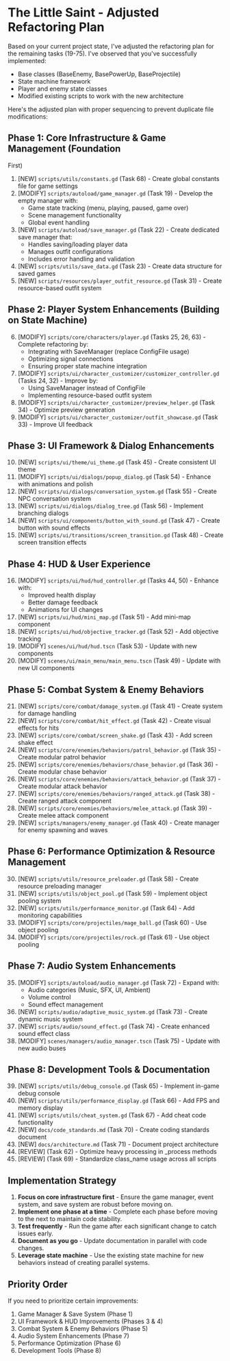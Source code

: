 # The Little Saint - Adjusted Refactoring Plan

Based on your current project state, I've adjusted the refactoring plan for the remaining tasks (19-75). I've observed that you've successfully implemented:

- Base classes (BaseEnemy, BasePowerUp, BaseProjectile)
- State machine framework
- Player and enemy state classes
- Modified existing scripts to work with the new architecture

Here's the adjusted plan with proper sequencing to prevent duplicate file modifications:

## Phase 1: Core Infrastructure & Game Management (Foundation
 First)

1. [NEW] `scripts/utils/constants.gd` (Task 68) - Create global constants file for game settings
2. [MODIFY] `scripts/autoload/game_manager.gd` (Task 19) - Develop the empty manager with:
   - Game state tracking (menu, playing, paused, game over)
   - Scene management functionality
   - Global event handling
3. [NEW] `scripts/autoload/save_manager.gd` (Task 22) - Create dedicated save manager that:
   - Handles saving/loading player data
   - Manages outfit configurations
   - Includes error handling and validation
4. [NEW] `scripts/utils/save_data.gd` (Task 23) - Create data structure for saved games
5. [NEW] `scripts/resources/player_outfit_resource.gd` (Task 31) - Create resource-based outfit system

## Phase 2: Player System Enhancements (Building on State Machine)

6. [MODIFY] `scripts/core/characters/player.gd` (Tasks 25, 26, 63) - Complete refactoring by:
   - Integrating with SaveManager (replace ConfigFile usage)
   - Optimizing signal connections
   - Ensuring proper state machine integration
7. [MODIFY] `scripts/ui/character_customizer/customizer_controller.gd` (Tasks 24, 32) - Improve by:
   - Using SaveManager instead of ConfigFile
   - Implementing resource-based outfit system
8. [MODIFY] `scripts/ui/character_customizer/preview_helper.gd` (Task 34) - Optimize preview generation
9. [MODIFY] `scripts/ui/character_customizer/outfit_showcase.gd` (Task 33) - Improve UI feedback

## Phase 3: UI Framework & Dialog Enhancements

10. [NEW] `scripts/ui/theme/ui_theme.gd` (Task 45) - Create consistent UI theme
11. [MODIFY] `scripts/ui/dialogs/popup_dialog.gd` (Task 54) - Enhance with animations and polish
12. [NEW] `scripts/ui/dialogs/conversation_system.gd` (Task 55) - Create NPC conversation system
13. [NEW] `scripts/ui/dialogs/dialog_tree.gd` (Task 56) - Implement branching dialogs
14. [NEW] `scripts/ui/components/button_with_sound.gd` (Task 47) - Create button with sound effects
15. [NEW] `scripts/ui/transitions/screen_transition.gd` (Task 48) - Create screen transition effects

## Phase 4: HUD & User Experience

16. [MODIFY] `scripts/ui/hud/hud_controller.gd` (Tasks 44, 50) - Enhance with:
    - Improved health display
    - Better damage feedback
    - Animations for UI changes
17. [NEW] `scripts/ui/hud/mini_map.gd` (Task 51) - Add mini-map component
18. [NEW] `scripts/ui/hud/objective_tracker.gd` (Task 52) - Add objective tracking
19. [MODIFY] `scenes/ui/hud/hud.tscn` (Task 53) - Update with new components
20. [MODIFY] `scenes/ui/main_menu/main_menu.tscn` (Task 49) - Update with new UI components

## Phase 5: Combat System & Enemy Behaviors

21. [NEW] `scripts/core/combat/damage_system.gd` (Task 41) - Create system for damage handling
22. [NEW] `scripts/core/combat/hit_effect.gd` (Task 42) - Create visual effects for hits
23. [NEW] `scripts/core/combat/screen_shake.gd` (Task 43) - Add screen shake effect
24. [NEW] `scripts/core/enemies/behaviors/patrol_behavior.gd` (Task 35) - Create modular patrol behavior
25. [NEW] `scripts/core/enemies/behaviors/chase_behavior.gd` (Task 36) - Create modular chase behavior
26. [NEW] `scripts/core/enemies/behaviors/attack_behavior.gd` (Task 37) - Create modular attack behavior
27. [NEW] `scripts/core/enemies/behaviors/ranged_attack.gd` (Task 38) - Create ranged attack component
28. [NEW] `scripts/core/enemies/behaviors/melee_attack.gd` (Task 39) - Create melee attack component
29. [NEW] `scripts/managers/enemy_manager.gd` (Task 40) - Create manager for enemy spawning and waves

## Phase 6: Performance Optimization & Resource Management

30. [NEW] `scripts/utils/resource_preloader.gd` (Task 58) - Create resource preloading manager
31. [NEW] `scripts/utils/object_pool.gd` (Task 59) - Implement object pooling system
32. [NEW] `scripts/utils/performance_monitor.gd` (Task 64) - Add monitoring capabilities
33. [MODIFY] `scripts/core/projectiles/mage_ball.gd` (Task 60) - Use object pooling
34. [MODIFY] `scripts/core/projectiles/rock.gd` (Task 61) - Use object pooling

## Phase 7: Audio System Enhancements

35. [MODIFY] `scripts/autoload/audio_manager.gd` (Task 72) - Expand with:
    - Audio categories (Music, SFX, UI, Ambient)
    - Volume control
    - Sound effect management
36. [NEW] `scripts/audio/adaptive_music_system.gd` (Task 73) - Create dynamic music system
37. [NEW] `scripts/audio/sound_effect.gd` (Task 74) - Create enhanced sound effect class
38. [MODIFY] `scenes/managers/audio_manager.tscn` (Task 75) - Update with new audio buses

## Phase 8: Development Tools & Documentation

39. [NEW] `scripts/utils/debug_console.gd` (Task 65) - Implement in-game debug console
40. [NEW] `scripts/utils/performance_display.gd` (Task 66) - Add FPS and memory display
41. [NEW] `scripts/utils/cheat_system.gd` (Task 67) - Add cheat code functionality
42. [NEW] `docs/code_standards.md` (Task 70) - Create coding standards document
43. [NEW] `docs/architecture.md` (Task 71) - Document project architecture
44. [REVIEW] (Task 62) - Optimize heavy processing in _process methods
45. [REVIEW] (Task 69) - Standardize class_name usage across all scripts

## Implementation Strategy

1. **Focus on core infrastructure first** - Ensure the game manager, event system, and save system are robust before moving on.
2. **Implement one phase at a time** - Complete each phase before moving to the next to maintain code stability.
3. **Test frequently** - Run the game after each significant change to catch issues early.
4. **Document as you go** - Update documentation in parallel with code changes.
5. **Leverage state machine** - Use the existing state machine for new behaviors instead of creating parallel systems.

## Priority Order

If you need to prioritize certain improvements:

1. Game Manager & Save System (Phase 1)
2. UI Framework & HUD Improvements (Phases 3 & 4)
3. Combat System & Enemy Behaviors (Phase 5)
4. Audio System Enhancements (Phase 7)
5. Performance Optimization (Phase 6)
6. Development Tools (Phase 8)